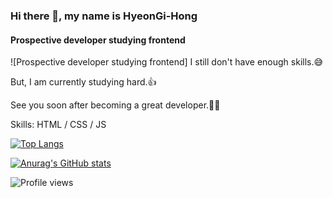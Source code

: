 ### Hi there 👋, my name is HyeonGi-Hong
#### Prospective developer studying frontend
![Prospective developer studying frontend]
I still don't have enough skills.😅

But, I am currently studying hard.👍

See you soon after becoming a great developer.👏👏

Skills: HTML / CSS / JS


[![Top Langs](https://github-readme-stats.vercel.app/api/top-langs/?username=HyeonGi-Hong)](https://github.com/anuraghazra/github-readme-stats)

[![Anurag's GitHub stats](https://github-readme-stats.vercel.app/api?username=HyeonGi-Hong)](https://github.com/anuraghazra/github-readme-stats)

![Profile views](https://gpvc.arturio.dev/HyeonGi-Hong)  
